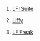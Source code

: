 1. [LFI Suite](https://github.com/D35m0nd142/LFISuite)

2. [Liffy](https://github.com/OsandaMalith/LFiFreak)

3. [LFiFreak](https://github.com/mzfr/liffy)
